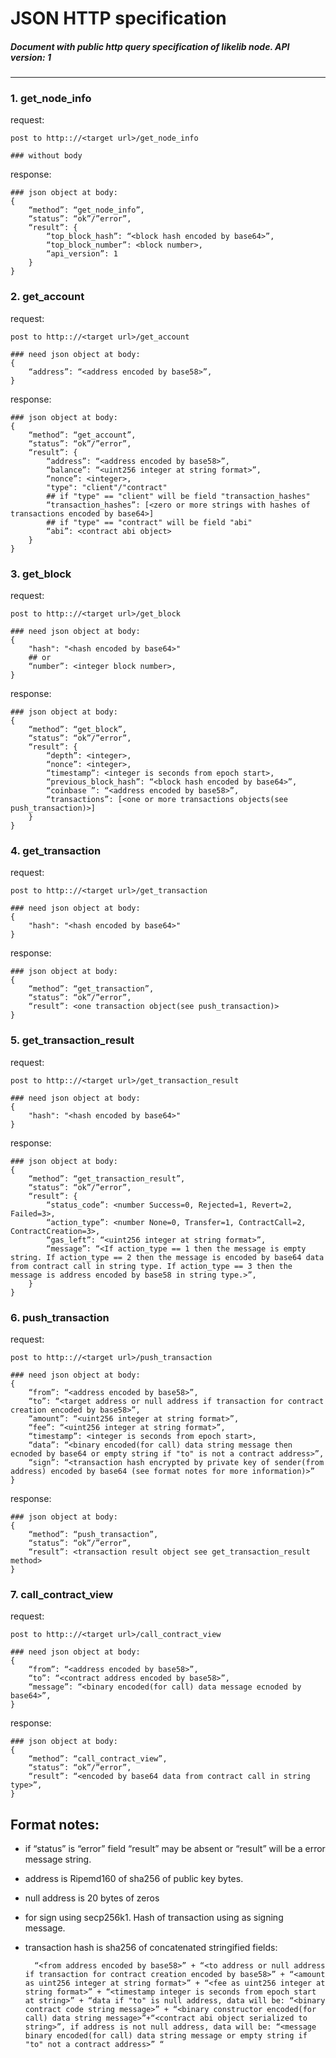 # JSON HTTP specification
##### Document with public http query specification of likelib node. API version: 1

---

### 1. get_node_info

request: 
	
	post to http:://<target url>/get_node_info
	
	### without body

response:

	### json object at body:
	{
		“method”: “get_node_info”,
		“status”: “ok”/”error”,
		“result”: {
			“top_block_hash”: “<block hash encoded by base64>”,
			“top_block_number”: <block number>,
			“api_version”: 1
		}
	}

### 2. get_account

request:

	post to http:://<target url>/get_account
	
	### need json object at body:
    {
        “address”: “<address encoded by base58>”,
    }

response:

	### json object at body:
	{
		“method”: “get_account”,
		“status”: “ok”/”error”,
		“result”: {
			“address”: “<address encoded by base58>”,
			“balance”: “<uint256 integer at string format>”,
			“nonce”: <integer>,
			"type": "client"/"contract"
			## if "type" == "client" will be field "transaction_hashes"
            “transaction_hashes”: [<zero or more strings with hashes of transactions encoded by base64>]
            ## if "type" == "contract" will be field "abi"
            “abi”: <contract abi object>
		}
	}

### 3. get_block

request:

	post to http:://<target url>/get_block

	### need json object at body:
    {
        "hash": "<hash encoded by base64>"
        ## or
    	“number”: <integer block number>,
    }
    
response:

	### json object at body:
	{
		“method”: “get_block”,
		“status”: “ok”/”error”,
		“result”: {
			“depth”: <integer>,
			“nonce”: <integer>,
			“timestamp”: <integer is seconds from epoch start>,
			“previous_block_hash”: “<block hash encoded by base64>”,
			“coinbase ”: “<address encoded by base58>”,
			“transactions”: [<one or more transactions objects(see push_transaction)>]
		}
	}

### 4. get_transaction

request:
	
	post to http:://<target url>/get_transaction

	### need json object at body:
    {
        "hash": "<hash encoded by base64>"
    }

response:

	### json object at body:
	{
		“method”: “get_transaction”,
		“status”: “ok”/”error”,
		“result”: <one transaction object(see push_transaction)>
	}

### 5. get_transaction_result

request:

	post to http:://<target url>/get_transaction_result

	### need json object at body:
    {
        "hash": "<hash encoded by base64>"
    }
    
response:

	### json object at body:
	{
		“method”: “get_transaction_result”,
		“status”: “ok”/”error”,
		“result”: {
			“status_code”: <number Success=0, Rejected=1, Revert=2, Failed=3>,
			“action_type”: <number None=0, Transfer=1, ContractCall=2, ContractCreation=3>,
			“gas_left”: “<uint256 integer at string format>”,
			“message”: “<If action_type == 1 then the message is empty string. If action_type == 2 then the message is encoded by base64 data from contract call in string type. If action_type == 3 then the message is address encoded by base58 in string type.>”,
		}
	}


### 6. push_transaction

request:

	post to http:://<target url>/push_transaction

	### need json object at body:
	{
		“from”: “<address encoded by base58>”,
		“to”: “<target address or null address if transaction for contract creation encoded by base58>”,
		“amount”: “<uint256 integer at string format>”,
		“fee”: “<uint256 integer at string format>”,
		“timestamp”: <integer is seconds from epoch start>,
		“data”: “<binary encoded(for call) data string message then ecnoded by base64 or empty string if "to" is not a contract address>”,
		“sign”: “<transaction hash encrypted by private key of sender(from address) encoded by base64 (see format notes for more information)>” 
	}

response:

	### json object at body:
	{
		“method”: “push_transaction”,
		“status”: “ok”/”error”,
		“result”: <transaction result object see get_transaction_result method>
	}

### 7. call_contract_view

request:

	post to http:://<target url>/call_contract_view

	### need json object at body:
	{
		“from”: “<address encoded by base58>”,
		“to”: “<contract address encoded by base58>”,
		“message”: “<binary encoded(for call) data message ecnoded by base64>”,
	}

response:

	### json object at body:
	{
		“method”: “call_contract_view”,
		“status”: “ok”/”error”,
		“result”: “<encoded by base64 data from contract call in string type>”,
	}


## Format notes:

- if “status” is “error” field “result” may be absent  or “result” will be a error message string.
- address is Ripemd160 of sha256 of public key bytes.
- null address is 20 bytes of zeros
- for sign using secp256k1. Hash of transaction using as signing message.
- transaction hash is sha256 of concatenated stringified fields:

		“<from address encoded by base58>” + “<to address or null address if transaction for contract creation encoded by base58>” + “<amount as uint256 integer at string format>” + “<fee as uint256 integer at string format>” + “<timestamp integer is seconds from epoch start at string>” + “data if "to" is null address, data will be: “<binary contract code string message>” + “<binary constructor encoded(for call) data string message>”+“<contract abi object serialized to string>”, if address is not null address, data will be: “<message binary encoded(for call) data string message or empty string if "to" not a contract address>” “
    
   